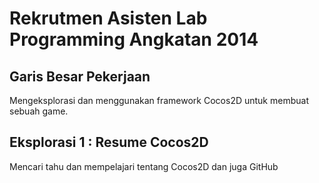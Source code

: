 # Rekrutmen Asisten Lab Programming Angkatan 2014

## Garis Besar Pekerjaan
Mengeksplorasi dan menggunakan framework Cocos2D untuk membuat sebuah game.

## Eksplorasi 1 : Resume Cocos2D
Mencari tahu dan mempelajari tentang Cocos2D dan juga GitHub

